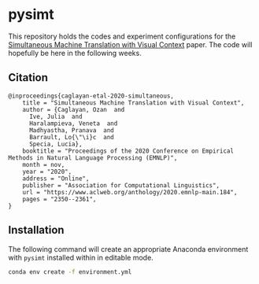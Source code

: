 # pysimt

This repository holds the codes and experiment configurations for the [Simultaneous Machine Translation with Visual Context](https://www.aclweb.org/anthology/2020.emnlp-main.184.pdf) paper.
The code will hopefully be here in the following weeks.

## Citation

```
@inproceedings{caglayan-etal-2020-simultaneous,
    title = "Simultaneous Machine Translation with Visual Context",
    author = {Caglayan, Ozan  and
      Ive, Julia  and
      Haralampieva, Veneta  and
      Madhyastha, Pranava  and
      Barrault, Lo{\"\i}c  and
      Specia, Lucia},
    booktitle = "Proceedings of the 2020 Conference on Empirical Methods in Natural Language Processing (EMNLP)",
    month = nov,
    year = "2020",
    address = "Online",
    publisher = "Association for Computational Linguistics",
    url = "https://www.aclweb.org/anthology/2020.emnlp-main.184",
    pages = "2350--2361",
}
```

## Installation
The following command will create an appropriate Anaconda environment with
`pysimt` installed within in editable mode.

```bash
conda env create -f environment.yml
```
